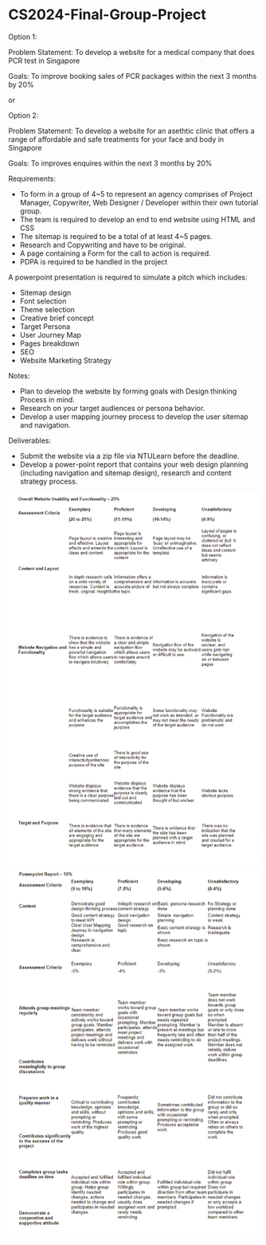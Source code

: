 # CS2024-Final-Group-Project
Option 1:

Problem Statement:
To develop a website for a medical company that does PCR test in Singapore

Goals:
To improve booking sales of PCR packages within the next 3 months by 20%

or

Option 2:

Problem Statement:
To develop a website for an asethtic clinic that offers a range of affordable and safe treatments for your face and body in Singapore
 
Goals:
To improves enquires within the next 3 months by 20%

Requirements:

- To form in a group of 4~5 to represent an agency comprises of Project Manager, Copywriter, Web Designer / Developer within their own tutorial group.
- The team is required to develop an end to end website using HTML and CSS
- The sitemap is required to be a total of at least 4~5 pages.
- Research and Copywriting and have to be original.
- A page containing a Form for the call to action is required.
- PDPA is required to be handled in the project

A powerpoint presentation is required to simulate a pitch which includes:

- Sitemap design
- Font selection
- Theme selection
- Creative brief concept
- Target Persona
- User Journey Map
- Pages breakdown
- SEO
- Website Marketing Strategy

Notes:

- Plan to develop the website by forming goals with Design thinking Process in mind.
- Research on your target audiences or persona behavior.
- Develop a user mapping journey process to develop the user sitemap and navigation.

Deliverables:

- Submit the website via a zip file via NTULearn before the deadline.
- Develop a power-point report that contains your web design planning (including navigation and sitemap design), research and content strategy process.

![Overall Website Usability and Functionality](https://github.com/Its-Js/CS2024-Final-Group-Project/blob/main/Marking%20Rubrics/Overall%20Website%20Usability%20and%20Functionality.png?raw=true)
![Powerpoint Report](https://github.com/Its-Js/CS2024-Final-Group-Project/blob/main/Marking%20Rubrics/Powerpoint%20Report.png?raw=true)
